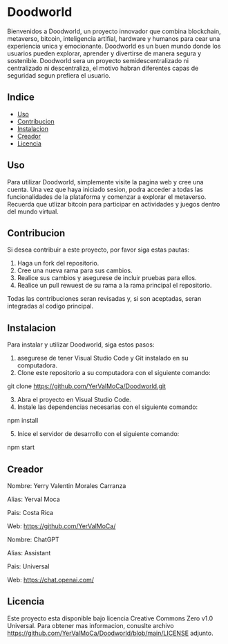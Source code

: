 # Doodworld

Bienvenidos a Doodworld, un proyecto innovador que combina blockchain, metaverso, bitcoin, inteligencia artifial, hardware y humanos para cear una experiencia unica y emocionante.
Doodworld es un buen mundo donde los usuarios pueden explorar, aprender y divertirse de manera segura y sostenible.
Doodworld sera un proyecto semidescentralizado ni centralizado ni descentraliza, el motivo habran diferentes capas de seguridad segun prefiera el usuario.

## Indice

- [Uso](#uso)
- [Contribucion](#contribucion)
- [Instalacion](#instalacion)
- [Creador](#creador)
- [Licencia](#licencia)

## Uso

Para utilizar Doodworld, simplemente visite la pagina web y cree una cuenta. Una vez que haya iniciado sesion, podra acceder a todas las funcionalidades de la plataforma y comenzar a explorar el metaverso. Recuerda que utlizar bitcoin para participar en actividades y juegos dentro del mundo virtual.

## Contribucion

Si desea contribuir a este proyecto, por favor siga estas pautas:

1. Haga un fork del repositorio.
2. Cree una nueva rama para sus cambios.
3. Realice sus cambios y asegurese de incluir pruebas para ellos.
4. Realice un pull rewuest de su rama a la rama principal el repositorio.

Todas las contribuciones seran revisadas y, si son aceptadas, seran integradas al codigo principal.

## Instalacion

Para instalar y utilizar Doodworld, siga estos pasos:

1. asegurese de tener Visual Studio Code y Git instalado en su computadora.
2. Clone este repositorio a su computadora con el siguiente comando:

git clone https://github.com/YerValMoCa/Doodworld.git

3. Abra el proyecto en Visual Studio Code.
4. Instale las dependencias necesarias con el siguiente comando:

 npm install
 
 5. Inice el servidor de desarrollo con el siguiente comando:
 
 npm start
 
 ## Creador
 
 Nombre: Yerry Valentin Morales Carranza
 
 Alias: Yerval Moca
 
 Pais: Costa Rica
 
 Web: https://github.com/YerValMoCa/
 
 Nombre: ChatGPT
 
 Alias: Assistant
 
 Pais: Universal
 
 Web: https://chat.openai.com/
 
 ## Licencia
 
 Este proyecto esta disponible bajo licencia Creative Commons Zero v1.0 Universal. Para obtener mas informacion, conuslte archivo https://github.com/YerValMoCa/Doodworld/blob/main/LICENSE adjunto.
 
 
 

